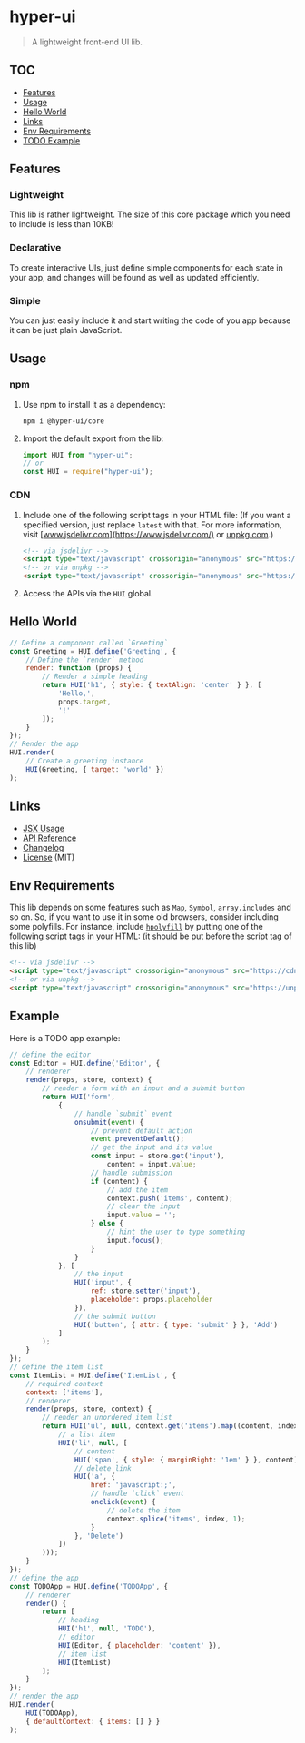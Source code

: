 # hyper-ui

> A lightweight front-end UI lib.

## TOC

- [Features](#features)
- [Usage](#usage)
- [Hello World](#hello-world)
- [Links](#links)
- [Env Requirements](#env-requirements)
- [TODO Example](#example)

## Features

### Lightweight

This lib is rather lightweight. The size of this core package which you need to include is less than 10KB!

### Declarative

To create interactive UIs, just define simple components for each state in your app, and changes will be found as well as updated efficiently.

### Simple

You can just easily include it and start writing the code of you app because it can be just plain JavaScript.

## Usage

### npm

1. Use npm to install it as a dependency:

    ```bash
    npm i @hyper-ui/core
    ```

2. Import the default export from the lib:

    ```js
    import HUI from "hyper-ui";
    // or
    const HUI = require("hyper-ui");
    ```

### CDN

1. Include one of the following script tags in your HTML file: (If you want a specified version, just replace `latest` with that. For more information, visit [www.jsdelivr.com](https://www.jsdelivr.com/) or [unpkg.com](https://unpkg.com/).)

    ```html
    <!-- via jsdelivr -->
    <script type="text/javascript" crossorigin="anonymous" src="https://cdn.jsdelivr.net/npm/@hyper-ui/core@latest/dist/hyper-ui.core.umd.min.js"></script>
    <!-- or via unpkg -->
    <script type="text/javascript" crossorigin="anonymous" src="https://unpkg.com/@hyper-ui/core@latest/dist/hyper-ui.core.umd.min.js"></script>
    ```

2. Access the APIs via the `HUI` global.

## Hello World

```js
// Define a component called `Greeting`
const Greeting = HUI.define('Greeting', {
    // Define the `render` method
    render: function (props) {
        // Render a simple heading
        return HUI('h1', { style: { textAlign: 'center' } }, [
            'Hello,',
            props.target,
            '!'
        ]);
    }
});
// Render the app
HUI.render(
    // Create a greeting instance
    HUI(Greeting, { target: 'world' })
);
```

## Links

- [JSX Usage](JSX.md)
- [API Reference](API.md)
- [Changelog](CHANGELOG.md)
- [License](LICENSE) (MIT)

## Env Requirements

This lib depends on some features such as `Map`, `Symbol`, `array.includes` and so on. So, if you want to use it in some old browsers, consider including some polyfills. For instance, include [`hpolyfill`](https://github.com/huang2002/hpolyfill/) by putting one of the following script tags in your HTML: (it should be put before the script tag of this lib)

```html
<!-- via jsdelivr -->
<script type="text/javascript" crossorigin="anonymous" src="https://cdn.jsdelivr.net/npm/hpolyfill@latest/dist/index.js"></script>
<!-- or via unpkg -->
<script type="text/javascript" crossorigin="anonymous" src="https://unpkg.com/hpolyfill@latest/dist/index.js"></script>
```

## Example

Here is a TODO app example:

```js
// define the editor
const Editor = HUI.define('Editor', {
    // renderer
    render(props, store, context) {
        // render a form with an input and a submit button
        return HUI('form',
            {
                // handle `submit` event
                onsubmit(event) {
                    // prevent default action
                    event.preventDefault();
                    // get the input and its value
                    const input = store.get('input'),
                        content = input.value;
                    // handle submission
                    if (content) {
                        // add the item
                        context.push('items', content);
                        // clear the input
                        input.value = '';
                    } else {
                        // hint the user to type something
                        input.focus();
                    }
                }
            }, [
                // the input
                HUI('input', {
                    ref: store.setter('input'),
                    placeholder: props.placeholder
                }),
                // the submit button
                HUI('button', { attr: { type: 'submit' } }, 'Add')
            ]
        );
    }
});
// define the item list
const ItemList = HUI.define('ItemList', {
    // required context
    context: ['items'],
    // renderer
    render(props, store, context) {
        // render an unordered item list
        return HUI('ul', null, context.get('items').map((content, index) => (
            // a list item
            HUI('li', null, [
                // content
                HUI('span', { style: { marginRight: '1em' } }, content),
                // delete link
                HUI('a', {
                    href: 'javascript:;',
                    // handle `click` event
                    onclick(event) {
                        // delete the item
                        context.splice('items', index, 1);
                    }
                }, 'Delete')
            ])
        )));
    }
});
// define the app
const TODOApp = HUI.define('TODOApp', {
    // renderer
    render() {
        return [
            // heading
            HUI('h1', null, 'TODO'),
            // editor
            HUI(Editor, { placeholder: 'content' }),
            // item list
            HUI(ItemList)
        ];
    }
});
// render the app
HUI.render(
    HUI(TODOApp),
    { defaultContext: { items: [] } }
);
```

